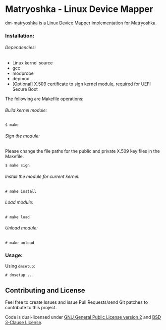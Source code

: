 Matryoshka - Linux Device Mapper
================================

dm-matryoshka is a Linux Device Mapper implementation for Matryoshka.

### Installation:

###### Dependencies:

* Linux kernel source
* gcc
* modprobe
* depmod
* [Optional] X.509 certificate to sign kernel module, required for UEFI Secure Boot

The following are Makefile operations:

###### Build kernel module:

    $ make

###### Sign the module:

Please change the file paths for the public and private X.509 key files in the Makefile.

    $ make sign

###### Install the module for current kernel:

    # make install

###### Load module:

    # make load

###### Unload module:

    # make unload

### Usage:

Using `dmsetup`:

    # dmsetup ...

## Contributing and License

Feel free to create Issues and issue Pull Requests/send Git patches to contribute to this project.

Code is dual-licensed under [GNU General Public License version 2](LICENSE_GPL) and [BSD 3-Clause License](LICENSE_BSD).
